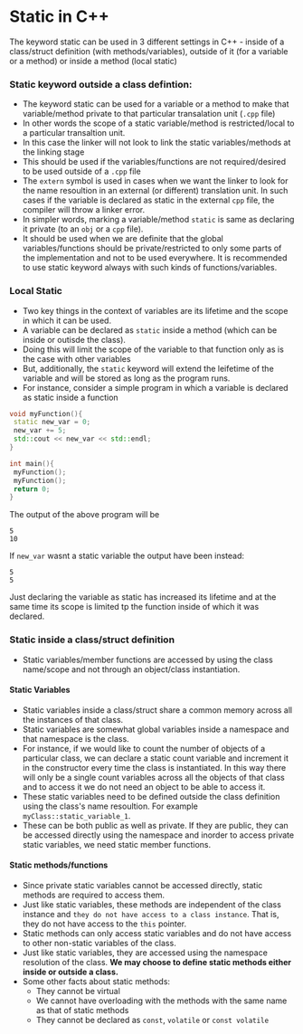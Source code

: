 # Static in C++

The keyword static can be used in 3 different settings in C++ - inside of a class/struct definition (with methods/variables), outside of it (for a variable or a method) 
or inside a method (local static)

### Static keyword outside a class defintion:
* The keyword static can be used for a variable or a method to make that variable/method private to that particular transalation unit (`.cpp` file)
* In other words the scope of a static variable/method is restricted/local to a particular transaltion unit.
* In this case the linker will not look to link the static variables/methods at the linking stage
* This should be used if the variables/functions are not required/desired to be used outside of a `.cpp` file
* The `extern` symbol is used in cases when we want the linker to look for the name resoultion in an external (or different) translation unit. In such cases if the variable is 
declared as static in the external `cpp` file, the compiler will throw a linker error.
* In simpler words, marking a variable/method `static` is same as declaring it private (to an `obj` or a `cpp` file).
* It should be used when we are definite that the global variables/functions should be private/restricted to only some parts of the implementation and not to be used everywhere. It is recommended to use static keyword always with such kinds of functions/variables.


### Local Static
* Two key things in the context of variables are its lifetime and the scope in which it can be used.
* A variable can be declared as `static` inside a method (which can be inside or outisde the class).
* Doing this will limit the scope of the variable to that function only as is the case with other variables
* But, additionally, the `static` keyword will extend the leifetime of the variable and will be stored as long as the program runs. 
* For instance, consider a simple program in which a variable is declared as static inside a function
```C++
void myFunction(){
 static new_var = 0;
 new_var += 5;
 std::cout << new_var << std::endl;
}

int main(){
 myFunction();
 myFunction();
 return 0;
}
```
The output of the above program will be 
```
5
10
```
If `new_var` wasnt a static variable the output have been instead:
```
5
5
```
Just declaring the variable as static has increased its lifetime and at the same time its scope is limited tp the function inside of which it was declared.



### Static inside a class/struct definition

* Static variables/member functions are accessed by using the class name/scope and not through an object/class instantiation.

#### Static Variables
* Static variables inside a class/struct share a common memory across all the instances of that class.
* Static variables are somewhat global variables inside a namespace and that namespace is the class.
* For instance, if we would like to count the number of objects of a particular class, we can declare a static count variable and increment it in the constructor every time 
the class is instantiated. In this way there will only be a single count variables across all the objects of that class and to access it we do not need an object to be able to access it.
* These static variables need to be defined outside the class definition using the class's name resoultion. For example `myClass::static_variable_1`.
* These can be both public as well as private. If they are public, they can be accessed directly using the namespace and inorder to access private static variables, we need 
static member functions.

#### Static methods/functions
* Since private static variables cannot be accessed directly, static methods are required to access them.
* Just like static variables, these methods are independent of the class instance and `they do not have access to a class instance`. That is, they do not have access to the 
`this` pointer.
* Static methods can only access static variables and do not have access to other non-static variables of the class.
* Just like static variables, they are accessed using the namespace resolution of the class. **We may choose to define static methods either inside or outside a class.**
* Some other facts about static methods:
  * They cannot be virtual
  * We cannot have overloading with the methods with the same name as that of static methods
  * They cannot be declared as `const`, `volatile` or `const volatile` 
